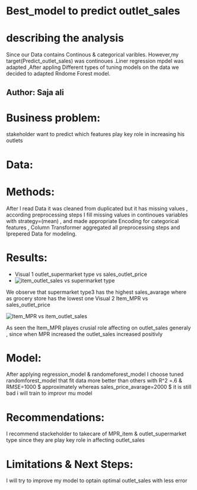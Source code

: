 # Best_model to predict outlet_sales
# describing the analysis
Since our Data contains Continous & categorical varibles. However,my target(Predict_outlet_sales) was continoues .Liner regression mpdel 
was adapted ,After appling Different types of tuning models on the data we decided to adapted Rndome Forest model.
## Author: Saja ali
# Business problem:
stakeholder want to predict which features play key role in increasing his outlets
# Data:


# Methods:
After I read Data it was cleaned from duplicated but it has missing values , according preprocessing steps I fill missing values in continoues
variables with  strategy=(mean) , and made appropriate Encoding for categorical features , Column Transformer aggregated all preprocessing
steps and Iprepered Data for modeling.
# Results:
-  Visual 1 outlet_supermarket type  vs sales_outlet_price
-  ![item_outlet_sales vs supermarket type](https://github.com/user-attachments/assets/7104e8e1-83c3-4f0a-be2d-8931ee4bf163)

 We observe that supermarket type3 has the highest sales_avarage where as grocery store has the lowest one
 Visual 2 Item_MPR vs sales_outlet_price


![Item_MPR  vs  item_outlet_sales](https://github.com/user-attachments/assets/969f7086-1c90-445a-9627-774ec39db7bf)


As seen the Item_MPR playes crusial role affecting on outlet_sales generaly , since when MPR increased the outlet_sales
 increased positivly
# Model:
After applying regression_model & randomeforest_model I choose tuned randomforest_model that fit data more better than others
with R^2 =.6 & RMSE=1000 $ approximately whereas sales_price_avarage=2000 $ it is still bad i will train to improvr mu model
# Recommendations: 
I recommend stackeholder to takecare of MPR_item & outlet_supermarket type since they are play key role in affecting outlet_sales
# Limitations & Next Steps:
I will try to improve my model to optain optimal outlet_sales with less error 






   







